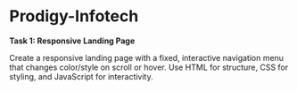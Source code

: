 # Prodigy-Infotech

**Task 1: Responsive Landing Page**

Create a responsive landing page with a fixed, interactive navigation menu that changes color/style on scroll or hover. Use HTML for structure, CSS for styling, and JavaScript for interactivity.
